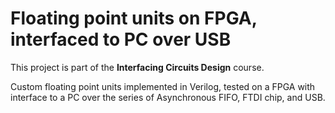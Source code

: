 # Floating point units on FPGA, interfaced to PC over USB
This project is part of the **Interfacing Circuits Design** course.

Custom floating point units implemented in Verilog, tested on a FPGA with interface to a PC over the series of Asynchronous FIFO, FTDI chip, and USB.

